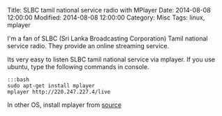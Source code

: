 Title: SLBC tamil national service radio with MPlayer
Date: 2014-08-08 12:00:00
Modified: 2014-08-08 12:00:00
Category: Misc
Tags: linux, mplayer

I'm a fan of SLBC (Sri Lanka Broadcasting Corporation) Tamil national service radio. They provide an online streaming service.

Its very easy to listen SLBC tamil national service via mplayer.
If you use ubuntu, type the following commands in console.

    :::bash
    sudo apt-get install mplayer
    mplayer http://220.247.227.4/live

In other OS, install mplayer from [source][source_link]

[source_link]: https://www.mplayerhq.hu/design7/dload.html


